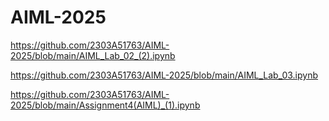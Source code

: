 # AIML-2025
https://github.com/2303A51763/AIML-2025/blob/main/AIML_Lab_02_(2).ipynb

https://github.com/2303A51763/AIML-2025/blob/main/AIML_Lab_03.ipynb

https://github.com/2303A51763/AIML-2025/blob/main/Assignment4(AIML)_(1).ipynb
